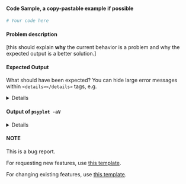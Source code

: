 #### Code Sample, a copy-pastable example if possible

```python
# Your code here

```
#### Problem description

[this should explain **why** the current behavior is a problem and why the expected output is a better solution.]

#### Expected Output
What should have been expected? You can hide large error messages within  ``<details></details>`` tags, e.g.

<details>
very long error message
</details>

#### Output of ``psyplot -aV``

<details>
# Paste the output of the command ``psyplot -aV`` (ran from the command line)

</details>

#### NOTE
This is a bug report.

For requesting new features, use [this template](https://github.com/psyplot/psy-reg/issues/new?template=new_feature.md&title=NEW+FEATURE:).

For changing existing features, use [this template](https://github.com/psyplot/psy-reg/issues/new?template=change_feature.md&title=CHANGE+FEATURE:).
